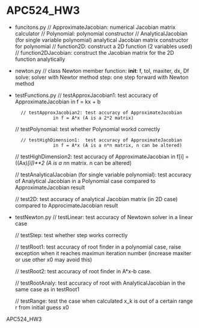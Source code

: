 APC524_HW3
==========
* funcitons.py
	// ApproximateJacobian:	numerical Jacobian matrix calculator
        // Polynomial:		polynomial constructor
        // AnalyticalJacobian (for single variable polynomial)
				analytical Jacobian matrix constructor for polynomial
	// function2D:		construct a 2D function (2 variables used)
 	// function2DJacobian:	construct the Jacobian matrix for the 2D function analytically 	

* newton.py
	// class Newton
	   member function:
		__init__:	f, tol, maxiter, dx, Df
		solve:		solver with Newtor method
		step:		one step forward with Newton method

* testFunctions.py
	// testApproxJacobian1: test accuracy of ApproximateJacobian 
        			in f = kx + b

        // testApproxJacobian2: test accuracy of ApproximateJacobian 
			        in f = A*x (A is a 2*2 matrix)

	// testPolynomial:	test whether Polynomial workd correctly

        // testHighDimension1:	test accuracy of ApproximateJacobian
			        in f = A*x (A is a n*n matrix, n can be altered)

	// testHighDimension2:	test accuracy of ApproximateJacobian
			        in f[i] = ((A*x)[i])**2 (A is a n*n matrix. n can be altered)

	// testAnalyticalJacobian (for single variable polynomial):
			        test accuracy of Analytical Jacobian in a Polynomial case 
			        compared to ApproximateJacobian result

	// test2D:		test accuracy of analytical Jacobian matrix (in 2D case)
				compared to ApprocimateJacobian result
* testNewton.py
	// testLinear:	test accuracy of Newtown solver in a linear case

	// testStep:	test whether step works correctly

	// testRoot1:	test accuracy of root finder in a polynomial case, 
			raise exception when it reaches maximun iteration number
			(increase maxiter or use other x0 may avoid this)

	// testRoot2:	test accuracy of root finder in A*x-b case.

	// testRootAnaly:
			test accuracy of root with AnalyticalJacobian in the same
			case as in testRoot1

	// testRange:
			test the case when calculated x_k is out of a certain range r from initial 
			guess x0

APC524_HW3

